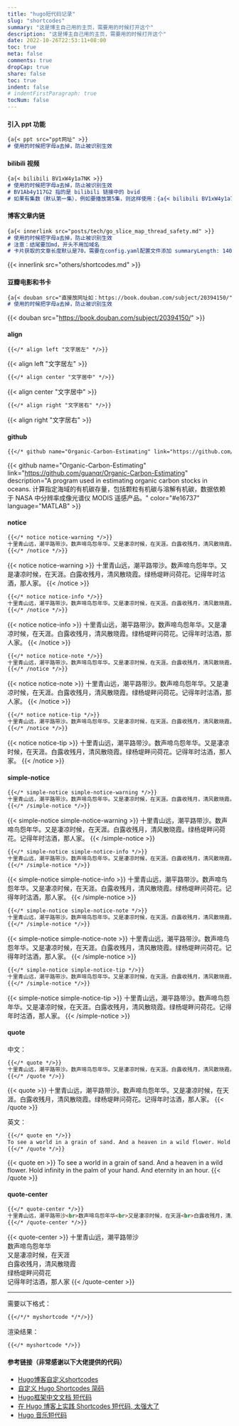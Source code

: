 ```yaml
---
title: "hugo短代码记录"
slug: "shortcodes"
summary: "这是博主自己用的主页，需要用的时候打开这个"
description: "这是博主自己用的主页，需要用的时候打开这个"
date: 2022-10-26T22:53:11+08:00
toc: true
meta: false
comments: true
dropCap: true
share: false
toc: true
indent: false
# indentFirstParagraph: true
tocNum: false
---
```



#### 引入 ppt 功能
```markdown
{a{< ppt src="ppt网址" >}} 
# 使用的时候把字母a去掉，防止被识别生效
```
#### bilibili 视频
```markdown
{a{< bilibili BV1xW4y1a7NK >}}  
# 使用的时候把字母a去掉，防止被识别生效
# BV1Ab4y117G2 指的是 bilibili 链接中的 bvid
# 如果有集数（默认第一集），例如要播放第5集，则这样使用：{a{< bilibili BV1xW4y1a7NK 5 >}}
```

#### 博客文章内链
```markdown
{a{< innerlink src="posts/tech/go_slice_map_thread_safety.md" >}}  
# 使用的时候把字母a去掉，防止被识别生效
# 注意：结尾要加md，开头不用加域名
# 卡片获取的文章长度默认是70，需要在config.yaml配置文件添加 summaryLength: 140，即设置为140
```
{{< innerlink src="others/shortcodes.md" >}}

#### 豆瓣电影和书卡
```markdown
{a{< douban src="直接放网址如：https://book.douban.com/subject/20394150/" >}}
# 使用的时候把字母a去掉，防止被识别生效
```
{{< douban src="https://book.douban.com/subject/20394150/" >}}

#### align
```markdown
{{</* align left "文字居左" */>}}
```

{{< align left "文字居左" >}}

```markdown
{{</* align center "文字居中" */>}}
```

{{< align center "文字居中" >}}

```markdown
{{</* align right "文字居右" */>}}
```

{{< align right "文字居右" >}}

#### github
```markdown
{{</* github name="Organic-Carbon-Estimating" link="https://github.com/guanqr/Organic-Carbon-Estimating" description="A program used in estimating organic carbon stocks in oceans. 计算指定海域的有机碳存量，包括颗粒有机碳与溶解有机碳，数据依赖于 NASA 中分辨率成像光谱仪 MODIS 遥感产品。" color="#e16737" language="MATLAB" */>}}
```

{{< github name="Organic-Carbon-Estimating" link="https://github.com/guanqr/Organic-Carbon-Estimating" description="A program used in estimating organic carbon stocks in oceans. 计算指定海域的有机碳存量，包括颗粒有机碳与溶解有机碳，数据依赖于 NASA 中分辨率成像光谱仪 MODIS 遥感产品。" color="#e16737" language="MATLAB" >}}

#### notice
```markdown
{{</* notice notice-warning */>}}
十里青山远，潮平路带沙。数声啼鸟怨年华。又是凄凉时候，在天涯。白露收残月，清风散晓霞。绿杨堤畔问荷花。记得年时沽酒，那人家。
{{</* /notice */>}}
```

{{< notice notice-warning >}}
十里青山远，潮平路带沙。数声啼鸟怨年华。又是凄凉时候，在天涯。白露收残月，清风散晓霞。绿杨堤畔问荷花。记得年时沽酒，那人家。
{{< /notice >}}

```markdown
{{</* notice notice-info */>}}
十里青山远，潮平路带沙。数声啼鸟怨年华。又是凄凉时候，在天涯。白露收残月，清风散晓霞。绿杨堤畔问荷花。记得年时沽酒，那人家。
{{</* /notice */>}}
```

{{< notice notice-info >}}
十里青山远，潮平路带沙。数声啼鸟怨年华。又是凄凉时候，在天涯。白露收残月，清风散晓霞。绿杨堤畔问荷花。记得年时沽酒，那人家。
{{< /notice >}}

```markdown
{{</* notice notice-note */>}}
十里青山远，潮平路带沙。数声啼鸟怨年华。又是凄凉时候，在天涯。白露收残月，清风散晓霞。绿杨堤畔问荷花。记得年时沽酒，那人家。
{{</* /notice */>}}
```

{{< notice notice-note >}}
十里青山远，潮平路带沙。数声啼鸟怨年华。又是凄凉时候，在天涯。白露收残月，清风散晓霞。绿杨堤畔问荷花。记得年时沽酒，那人家。
{{< /notice >}}

```markdown
{{</* notice notice-tip */>}}
十里青山远，潮平路带沙。数声啼鸟怨年华。又是凄凉时候，在天涯。白露收残月，清风散晓霞。绿杨堤畔问荷花。记得年时沽酒，那人家。
{{</* /notice */>}}
```

{{< notice notice-tip >}}
十里青山远，潮平路带沙。数声啼鸟怨年华。又是凄凉时候，在天涯。白露收残月，清风散晓霞。绿杨堤畔问荷花。记得年时沽酒，那人家。
{{< /notice >}}

#### simple-notice
```markdown
{{</* simple-notice simple-notice-warning */>}}
十里青山远，潮平路带沙。数声啼鸟怨年华。又是凄凉时候，在天涯。白露收残月，清风散晓霞。绿杨堤畔问荷花。记得年时沽酒，那人家。
{{</* /simple-notice */>}}
```

{{< simple-notice simple-notice-warning >}}
十里青山远，潮平路带沙。数声啼鸟怨年华。又是凄凉时候，在天涯。白露收残月，清风散晓霞。绿杨堤畔问荷花。记得年时沽酒，那人家。
{{< /simple-notice >}}

```markdown
{{</* simple-notice simple-notice-info */>}}
十里青山远，潮平路带沙。数声啼鸟怨年华。又是凄凉时候，在天涯。白露收残月，清风散晓霞。绿杨堤畔问荷花。记得年时沽酒，那人家。
{{</* /simple-notice */>}}
```

{{< simple-notice simple-notice-info >}}
十里青山远，潮平路带沙。数声啼鸟怨年华。又是凄凉时候，在天涯。白露收残月，清风散晓霞。绿杨堤畔问荷花。记得年时沽酒，那人家。
{{< /simple-notice >}}

```markdown
{{</* simple-notice simple-notice-note */>}}
十里青山远，潮平路带沙。数声啼鸟怨年华。又是凄凉时候，在天涯。白露收残月，清风散晓霞。绿杨堤畔问荷花。记得年时沽酒，那人家。
{{</* /simple-notice */>}}
```

{{< simple-notice simple-notice-note >}}
十里青山远，潮平路带沙。数声啼鸟怨年华。又是凄凉时候，在天涯。白露收残月，清风散晓霞。绿杨堤畔问荷花。记得年时沽酒，那人家。
{{< /simple-notice >}}

```markdown
{{</* simple-notice simple-notice-tip */>}}
十里青山远，潮平路带沙。数声啼鸟怨年华。又是凄凉时候，在天涯。白露收残月，清风散晓霞。绿杨堤畔问荷花。记得年时沽酒，那人家。
{{</* /simple-notice */>}}
```

{{< simple-notice simple-notice-tip >}}
十里青山远，潮平路带沙。数声啼鸟怨年华。又是凄凉时候，在天涯。白露收残月，清风散晓霞。绿杨堤畔问荷花。记得年时沽酒，那人家。
{{< /simple-notice >}}

#### quote
中文：

```markdown
{{</* quote */>}}
十里青山远，潮平路带沙。数声啼鸟怨年华。又是凄凉时候，在天涯。白露收残月，清风散晓霞。绿杨堤畔问荷花。记得年时沽酒，那人家。
{{</* /quote */>}}
```

{{< quote >}}
十里青山远，潮平路带沙。数声啼鸟怨年华。又是凄凉时候，在天涯。白露收残月，清风散晓霞。绿杨堤畔问荷花。记得年时沽酒，那人家。
{{< /quote >}}

英文：

```markdown
{{</* quote en */>}}
To see a world in a grain of sand. And a heaven in a wild flower. Hold infinity in the palm of your hand. And eternity in an hour.
{{</* /quote */>}}
```

{{< quote en >}}
To see a world in a grain of sand. And a heaven in a wild flower. Hold infinity in the palm of your hand. And eternity in an hour.
{{< /quote >}}

#### quote-center
```markdown
{{</* quote-center */>}}
十里青山远，潮平路带沙<br>数声啼鸟怨年华<br>又是凄凉时候，在天涯<br>白露收残月，清风散晓霞<br>绿杨堤畔问荷花<br>记得年时沽酒，那人家
{{</* /quote-center */>}}
```

{{< quote-center >}}
十里青山远，潮平路带沙<br>数声啼鸟怨年华<br>又是凄凉时候，在天涯<br>白露收残月，清风散晓霞<br>绿杨堤畔问荷花<br>记得年时沽酒，那人家
{{< /quote-center >}}

---

需要以下格式：

```markdown
{{</*/* myshortcode */*/>}}
```

渲染结果：

```markdown
{{</* myshortcode */>}}
```

#### 参考链接（非常感谢以下大佬提供的代码）
- [Hugo博客自定义shortcodes](https://www.sulvblog.cn/posts/blog/shortcodes/)
- [自定义 Hugo Shortcodes 简码](https://guanqr.com/tech/website/hugo-shortcodes-customization/)
- [Hugo框架中文文档 短代码](https://www.andbible.com/post/hugo-content-management-shortcodes/)
- [在 Hugo 博客上实践 Shortcodes 短代码, 太强大了](https://matnoble.me/tech/hugo/shortcodes-practice-tutorial-for-hugo/)
- [Hugo 音乐短代码](https://immmmm.com/hugo-shortcodes-music/)
